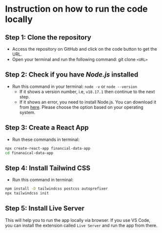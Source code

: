 # Instruction on how to run the code locally
## Step 1: Clone the repository
- Access the repository on GitHub and click on the code button to get the URL.
- Open your terminal and run the following command: git clone `<URL>`

## Step 2: Check if you have ***Node.js*** installed
- Run this command in your terminal: `node -v` or `node --version`
    - If it shows a version number, i.e, `v18.17.1` then continue to the next step.
    - If it shows an error, you need to install Node.js. You can download it from [here](https://nodejs.org/en/download/). Please choose the option based on your operating system.

## Step 3: Create a React App
- Run these commands in terminal:
```bash
npx create-react-app financial-data-app
cd finanaical-data-app
```

## Step 4: Install Tailwind CSS
- Run this command in terminal:
```bash
npm install -D tailwindcss postcss autoprefixer
npx tailwindcss init
```

## Step 5: Install Live Server
This will help you to run the app locally via browser. If you use VS Code, you can install the extension called `Live Server` and run the app from there.

